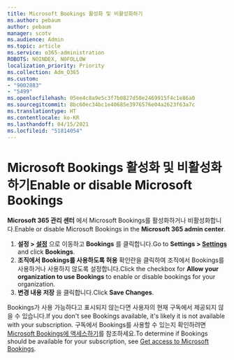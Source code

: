 ```yaml
---
title: Microsoft Bookings 활성화 및 비활성화하기
ms.author: pebaum
author: pebaum
manager: scotv
ms.audience: Admin
ms.topic: article
ms.service: o365-administration
ROBOTS: NOINDEX, NOFOLLOW
localization_priority: Priority
ms.collection: Adm_O365
ms.custom:
- "9002883"
- "5499"
ms.openlocfilehash: 05ee4c8a9e5c3f7b0827d50e2469915f4c1e86a0
ms.sourcegitcommit: 8bc60ec34bc1e40685e3976576e04a2623f63a7c
ms.translationtype: HT
ms.contentlocale: ko-KR
ms.lasthandoff: 04/15/2021
ms.locfileid: "51814054"
---
```

# <a name="enable-or-disable-microsoft-bookings"></a><span data-ttu-id="a3957-102">Microsoft Bookings 활성화 및 비활성화하기</span><span class="sxs-lookup"><span data-stu-id="a3957-102">Enable or disable Microsoft Bookings</span></span>

<span data-ttu-id="a3957-103">**Microsoft 365 관리 센터** 에서 Microsoft Bookings를 활성화하거나 비활성화합니다.</span><span class="sxs-lookup"><span data-stu-id="a3957-103">Enable or disable Microsoft Bookings in the **Microsoft 365 admin center**.</span></span>

1. <span data-ttu-id="a3957-104">**설정 > [설정](https://admin.microsoft.com/Adminportal/Home?source=applauncher#/Settings/Services)** 으로 이동하고 **Bookings** 를 클릭합니다.</span><span class="sxs-lookup"><span data-stu-id="a3957-104">Go to **Settings > [Settings](https://admin.microsoft.com/Adminportal/Home?source=applauncher#/Settings/Services)** and click **Bookings**.</span></span>
2. <span data-ttu-id="a3957-105">**조직에서 Bookings를 사용하도록 허용** 확인란을 클릭하여 조직에서 Bookings를 사용하거나 사용하지 않도록 설정합니다.</span><span class="sxs-lookup"><span data-stu-id="a3957-105">Click the checkbox for **Allow your organization to use Bookings** to enable or disable bookings for your organization.</span></span>
3. <span data-ttu-id="a3957-106">**변경 내용 저장** 을 클릭합니다.</span><span class="sxs-lookup"><span data-stu-id="a3957-106">Click **Save Changes**.</span></span>

<span data-ttu-id="a3957-107">Bookings가 사용 가능하다고 표시되지 않는다면 사용자의 현재 구독에서 제공되지 않을 수 있습니다.</span><span class="sxs-lookup"><span data-stu-id="a3957-107">If you don't see Bookings available, it's likely it is not available with your subscription.</span></span> <span data-ttu-id="a3957-108">구독에서 Bookings를 사용할 수 있는지 확인하려면 [Microsoft Bookings에 액세스하기](https://support.microsoft.com/ko-KR/office/get-access-to-microsoft-bookings-5382dc07-aaa5-45c9-8767-502333b214ce)를 참조하세요.</span><span class="sxs-lookup"><span data-stu-id="a3957-108">To determine if Bookings should be available for your subscription, see [Get access to Microsoft Bookings](https://support.microsoft.com/ko-KR/office/get-access-to-microsoft-bookings-5382dc07-aaa5-45c9-8767-502333b214ce).</span></span>
